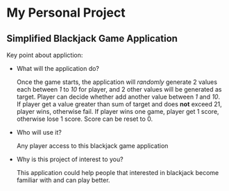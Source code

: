 # My Personal Project

## Simplified Blackjack Game Application

Key point about appliction:
- What will the application do? 

  Once the game starts, the application will *randomly* generate 2 values each between *1* to *10* for player, and 2 other
  values will be generated as target. Player can decide whether add another value between *1* and *10*. If player get a
  value greater than sum of target and does **not** exceed 21, player wins, otherwise fail. If player wins one game,
  player get 1 score, otherwise lose 1 score. Score can be reset to 0.


- Who will use it?

  Any player access to this blackjack game application


- Why is this project of interest to you?

  This application could help people that interested in blackjack become familiar with and can play better.